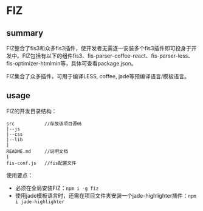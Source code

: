 # FIZ

## summary

FIZ整合了fis3和众多fis3插件，使开发者无需逐一安装多个fis3插件即可投身于开发中。FIZ包括有以下的组件fis3、fis-parser-coffee-react、fis-parser-less、fis-optimizer-htmlmin等，具体可查看package.json。

FIZ集合了众多插件，可用于编译LESS, coffee, jade等预编译语言/模板语言。


## usage

FIZ的开发目录结构：


```
src           //存放该项目源码
|--js
|--css
|--lib
|
README.md     //说明文档
|
fis-conf.js   //fis配置文件
```

使用要点：

- 必须在全局安装FIZ：`npm i -g fiz`
- 使用jade模板语言时，还需在项目文件夹安装一个jade-highlighter插件：`npm i jade-highlighter`